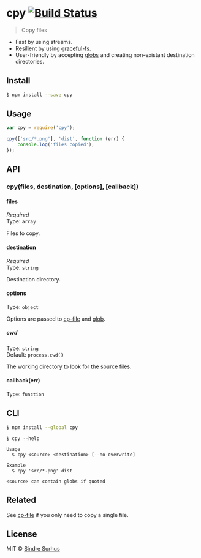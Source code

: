 # cpy [![Build Status](https://travis-ci.org/sindresorhus/cpy.svg?branch=master)](https://travis-ci.org/sindresorhus/cpy)

> Copy files

- Fast by using streams.  
- Resilient by using [graceful-fs](https://github.com/isaacs/node-graceful-fs).  
- User-friendly by accepting [globs](https://github.com/sindresorhus/globby#globbing-patterns) and creating non-existant destination directories.


## Install

```sh
$ npm install --save cpy
```


## Usage

```js
var cpy = require('cpy');

cpy(['src/*.png'], 'dist', function (err) {
	console.log('files copied');
});
```


## API

### cpy(files, destination, [options], [callback])

#### files

*Required*  
Type: `array`

Files to copy.

#### destination

*Required*  
Type: `string`

Destination directory.

#### options

Type: `object`

Options are passed to [cp-file](https://github.com/sindresorhus/cp-file#options) and [glob](https://github.com/isaacs/node-glob#options).

##### cwd

Type: `string`  
Default: `process.cwd()`

The working directory to look for the source files.


#### callback(err)

Type: `function`


## CLI

```sh
$ npm install --global cpy
```

```
$ cpy --help

Usage
  $ cpy <source> <destination> [--no-overwrite]

Example
  $ cpy 'src/*.png' dist

<source> can contain globs if quoted
```


## Related

See [cp-file](https://github.com/sindresorhus/cp-file) if you only need to copy a single file.


## License

MIT © [Sindre Sorhus](http://sindresorhus.com)
